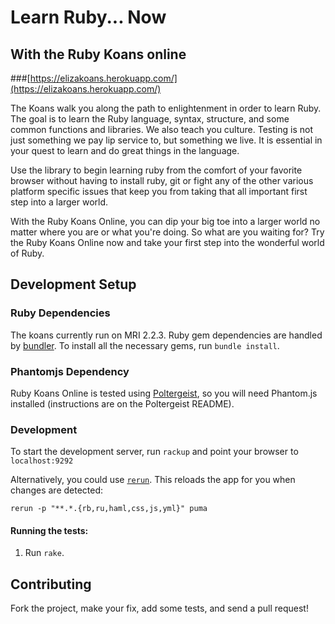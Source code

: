 # Learn Ruby... Now
## With the Ruby Koans online
###[https://elizakoans.herokuapp.com/](https://elizakoans.herokuapp.com/)

The Koans walk you along the path to enlightenment in order to learn Ruby. The goal is to learn the Ruby language, syntax, structure, and some common functions and libraries. We also teach you culture. Testing is not just something we pay lip service to, but something we live. It is essential in your quest to learn and do great things in the language.

Use the library to begin learning ruby from the comfort of your favorite browser without
having to install ruby, git or fight any of the other various platform specific issues
that keep you from taking that all important first step into a larger world.

With the Ruby Koans Online, you can dip your big toe into a larger world no matter
where you are or what you're doing. So what are you waiting for? Try the Ruby Koans
Online now and take your first step into the wonderful world of Ruby.

## Development Setup

### Ruby Dependencies

The koans currently run on MRI 2.2.3. Ruby gem dependencies are handled by [bundler](http://gembulder.com). To install all the necessary gems, run `bundle install`.

### Phantomjs Dependency

Ruby Koans Online is tested using [Poltergeist](https://github.com/teampoltergeist/poltergeist), so you will need Phantom.js installed (instructions are on the Poltergeist README).

### Development

To start the development server, run `rackup` and point your browser to `localhost:9292`

Alternatively, you could use [`rerun`](https://rubygems.org/gems/rerun). This reloads the app for you when changes are detected:

`rerun -p "**.*.{rb,ru,haml,css,js,yml}" puma`

#### Running the tests:

1. Run `rake`.

## Contributing

Fork the project, make your fix, add some tests, and send a pull request!
